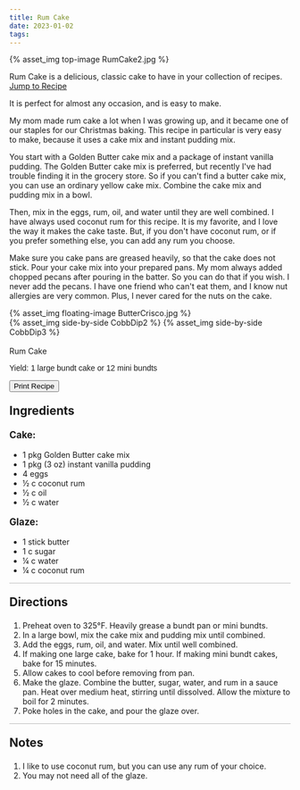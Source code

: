 ```yaml
---
title: Rum Cake
date: 2023-01-02
tags:
---
```

{% asset_img top-image RumCake2.jpg %}
<div class="post-body">
Rum Cake is a delicious, classic cake to have in your collection of recipes. 

<br>
<!--more-->

<a class="jump-to-recipe-btn" href="#recipejump"> 
    Jump to Recipe
</a>

It is perfect for almost any occasion, and is easy to make. 

My mom made rum cake a lot when I was growing up, and it became one of our staples for our Christmas baking. This recipe in particular is very easy to make, because it uses a cake mix and instant pudding mix. 

You start with a Golden Butter cake mix and a package of instant vanilla pudding. The Golden Butter cake mix is preferred, but recently I've had trouble finding it in the grocery store. So if you can't find a butter cake mix, you can use an ordinary yellow cake mix. Combine the cake mix and pudding mix in a bowl. 

Then, mix in the eggs, rum, oil, and water until they are well combined. I have always used coconut rum for this recipe. It is my favorite, and I love the way it makes the cake taste. But, if you don't have coconut rum, or if you prefer something else, you can add any rum you choose. 

Make sure you cake pans are greased heavily, so that the cake does not stick. Pour your cake mix into your prepared pans. My mom always added chopped pecans after pouring in the batter. So you can do that if you wish. I never add the pecans. I have one friend who can't eat them, and I know nut allergies are very common. Plus, I never cared for the nuts on the cake. 

<div style="display:flex;">
<div>
    {% asset_img floating-image ButterCrisco.jpg %}
</div>
</div>

<div style="display:flex;">
    {% asset_img side-by-side CobbDip2 %}
    {% asset_img side-by-side CobbDip3 %}
</div>

<br>
</div>

<div id="recipejump"></div>
<div id="recipe">
    <div class="recipe-box">
        <div class="recipe-title-box">
            <div>
                <div class="recipe-title-box-title">
                    <div class="recipe-title-box-header">Rum Cake</div>
                </div>
                <p class="recipe-title-box-title" style="font-family: Arial;">Yield: 1 large bundt cake or 12 mini bundts </p>
            </div>
            <!-- {% asset_img recipe-title-box-img RumCake2.jpg %} -->
            <button class="print-recipe"
                    type="button"
                    onclick="printDIV('recipe')" >
                Print Recipe
            </button>
        </div>
        <p style="font-size:150%;"><b>Ingredients</b></p>
        <p style="font-size:120%;"><b>Cake:</b></p>
        <ul class="post-body">
                <li>1 pkg Golden Butter cake mix</li>
                <li>1 pkg (3 oz) instant vanilla pudding</li>
                <li>4 eggs</li>
                <li>½ c coconut rum</li>
                <li>½ c oil</li>
                <li>½ c water</li>
        </ul>
        <p style="font-size:120%;"><b>Glaze:</b></p>
        <ul class="post-body">
                <li>1 stick butter</li>
                <li>1 c sugar</li>
                <li>¼ c water</li>
                <li>¼ c coconut rum</li>
        </ul>
        <hr style="height:1px;background-color:rgb(189, 189, 189) ">
        <p style="font-size:150%;"><b>Directions</b></p>
        <ol class="post-body">
            <li>Preheat oven to 325°F. Heavily grease a bundt pan or mini bundts.</li>
            <li>In a large bowl, mix the cake mix and pudding mix until combined.</li>
            <li>Add the eggs, rum, oil, and water. Mix until well combined.</li>
            <li>If making one large cake, bake for 1 hour. If making mini bundt cakes, bake for 15 minutes.</li>
            <li>Allow cakes to cool before removing from pan.</li>
            <li>Make the glaze. Combine the butter, sugar, water, and rum in a sauce pan. Heat over medium heat, stirring until dissolved. Allow the mixture to boil for 2 minutes.</li>
            <li>Poke holes in the cake, and pour the glaze over.</li> 
        </ol> 
        <hr style="height:1px;background-color:rgb(189, 189, 189) ">
        <p style="font-size:150%;"><b>Notes</b></p>
        <ol class="post-body">
            <li>I like to use coconut rum, but you can use any rum of your choice.</li>
            <li>You may not need all of the glaze.</li>
        </ol>
    </div>
</div>

<br>
